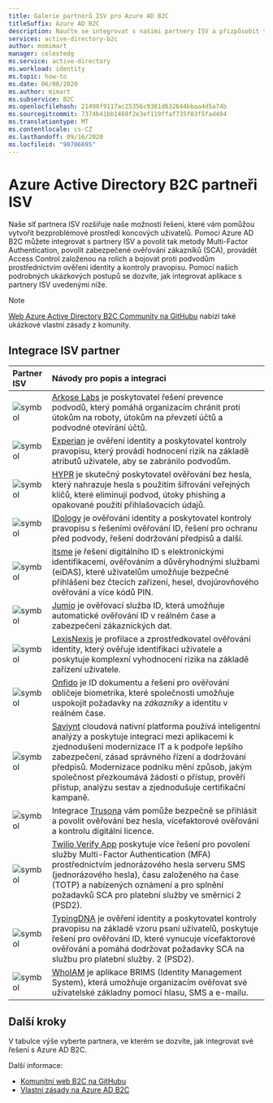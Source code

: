 ```yaml
---
title: Galerie partnerů ISV pro Azure AD B2C
titleSuffix: Azure AD B2C
description: Naučte se integrovat s našimi partnery ISV a přizpůsobit tak prostředí koncových uživatelů vašim potřebám. Naše partnerská síť rozšiřuje naše možnosti řešení; povolení MFA, zabezpečení zákaznického ověřování, Access Control na základě rolí; boj proti podvodům prostřednictvím kontroly ověření identity.
services: active-directory-b2c
author: msmimart
manager: celestedg
ms.service: active-directory
ms.workload: identity
ms.topic: how-to
ms.date: 06/08/2020
ms.author: mimart
ms.subservice: B2C
ms.openlocfilehash: 21498f9117ac25356c9381d632644bbaa4d5a74b
ms.sourcegitcommit: 7374b41bb1469f2e3ef119ffaf735f03f5fad484
ms.translationtype: MT
ms.contentlocale: cs-CZ
ms.lasthandoff: 09/16/2020
ms.locfileid: "90706695"
---
```

# <a name="azure-active-directory-b2c-isv-partners"></a>Azure Active Directory B2C partneři ISV

Naše síť partnera ISV rozšiřuje naše možnosti řešení, které vám pomůžou vytvořit bezproblémové prostředí koncových uživatelů. Pomocí Azure AD B2C můžete integrovat s partnery ISV a povolit tak metody Multi-Factor Authentication, povolit zabezpečené ověřování zákazníků (SCA), provádět Access Control založenou na rolích a bojovat proti podvodům prostřednictvím ověření identity a kontroly pravopisu. Pomocí našich podrobných ukázkových postupů se dozvíte, jak integrovat aplikace s partnery ISV uvedenými níže.

>[!NOTE]
>[Web Azure Active Directory B2C Community na GitHubu](https://azure-ad-b2c.github.io/azureadb2ccommunity.io/) nabízí také ukázkové vlastní zásady z komunity.

## <a name="integration-isv-partners"></a>Integrace ISV partner

| Partner ISV | Návody pro popis a integraci  |
| :--- | :--- |
| ![symbol](./media/partner-gallery/arkose-logo.png) | [Arkose Labs](./partner-arkose-labs.md) je poskytovatel řešení prevence podvodů, který pomáhá organizacím chránit proti útokům na roboty, útokům na převzetí účtů a podvodné otevírání účtů.
| ![symbol](./media/partner-gallery/experian-logo.png) | [Experian](./partner-experian.md) je ověření identity a poskytovatel kontroly pravopisu, který provádí hodnocení rizik na základě atributů uživatele, aby se zabránilo podvodům.|
| ![symbol](./media/partner-gallery/hypr-logo.png) | [HYPR](./partner-hypr.md) je skutečný poskytovatel ověřování bez hesla, který nahrazuje hesla s použitím šifrování veřejných klíčů, které eliminují podvod, útoky phishing a opakované použití přihlašovacích údajů.|
| ![symbol](./media/partner-gallery/idology-logo.png) | [IDology](./partner-idology.md) je ověřování identity a poskytovatel kontroly pravopisu s řešeními ověřování ID, řešení pro ochranu před podvody, řešení dodržování předpisů a další.|
| ![symbol](./media/partner-gallery/itsme-logo.png) | [itsme](./partner-itsme.md) je řešení digitálního ID s elektronickými identifikacemi, ověřováním a důvěryhodnými službami (eiDAS), které uživatelům umožňuje bezpečné přihlášení bez čtecích zařízení, hesel, dvojúrovňového ověřování a více kódů PIN. |
| ![symbol](./media/partner-gallery/jumio-logo.png) | [Jumio](./partner-jumio.md) je ověřovací služba ID, která umožňuje automatické ověřování ID v reálném čase a zabezpečení zákaznických dat. |
| ![symbol](./media/partner-gallery/lexisnexis-logo.png) | [LexisNexis](./partner-lexisnexis.md) je profilace a zprostředkovatel ověřování identity, který ověřuje identifikaci uživatele a poskytuje komplexní vyhodnocení rizika na základě zařízení uživatele. |
| ![symbol](./media/partner-gallery/onfido-logo.png) | [Onfido](./partner-onfido.md) je ID dokumentu a řešení pro ověřování obličeje biometrika, které společnosti umožňuje uspokojit požadavky na *zákazníky* a identitu v reálném čase.  |
| ![symbol](./media/partner-gallery/saviynt-logo.png) | [Saviynt](./partner-saviynt.md) cloudová nativní platforma používá inteligentní analýzy a poskytuje integraci mezi aplikacemi k zjednodušení modernizace IT a k podpoře lepšího zabezpečení, zásad správného řízení a dodržování předpisů. Modernizace podniku mění způsob, jakým společnost přezkoumává žádosti o přístup, prověří přístup, analýzu sestav a zjednodušuje certifikační kampaně.  |
| ![symbol](./media/partner-gallery/trusona-logo.png) | Integrace [Trusona](./partner-trusona.md) vám pomůže bezpečně se přihlásit a povolit ověřování bez hesla, vícefaktorové ověřování a kontrolu digitální licence.|
| ![symbol](./media/partner-gallery/twilio-logo.png) | [Twilio Verify App](./partner-twilio.md) poskytuje více řešení pro povolení služby Multi-Factor Authentication (MFA) prostřednictvím jednorázového hesla serveru SMS (jednorázového hesla), času založeného na čase (TOTP) a nabízených oznámení a pro splnění požadavků SCA pro platební služby ve směrnici 2 (PSD2).|
| ![symbol](./media/partner-gallery/typingdna-logo.png) | [TypingDNA](./partner-typingdna.md) je ověření identity a poskytovatel kontroly pravopisu na základě vzoru psaní uživatelů, poskytuje řešení pro ověřování ID, které vynucuje vícefaktorové ověřování a pomáhá dodržovat požadavky SCA na službu pro platební služby. 2 (PSD2). |
| ![symbol](./media/partner-gallery/whoiam-logo.png) | [WhoIAM](./partner-whoiam.md) je aplikace BRIMS (Identity Management System), která umožňuje organizacím ověřovat své uživatelské základny pomocí hlasu, SMS a e-mailu. 

## <a name="next-steps"></a>Další kroky

V tabulce výše vyberte partnera, ve kterém se dozvíte, jak integrovat své řešení s Azure AD B2C.

Další informace:

- [Komunitní web B2C na GitHubu](https://azure-ad-b2c.github.io/azureadb2ccommunity.io/)
- [Vlastní zásady na Azure AD B2C](custom-policy-overview.md)
